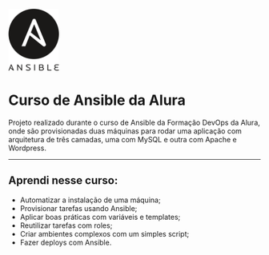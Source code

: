 <p id="container" float="left" margin=60px>
  <img alt="Logo Vagrant" height=20% width=20% src="ansible_logo.png"/>
</p>

# Curso de Ansible da Alura
Projeto realizado durante o curso de Ansible da Formação DevOps da Alura, onde são provisionadas duas máquinas para rodar uma aplicação com arquitetura de três camadas, uma com MySQL e outra com Apache e Wordpress.
______
## Aprendi nesse curso:
* Automatizar a instalação de uma máquina;
* Provisionar tarefas usando Ansible;
* Aplicar boas práticas com variáveis e templates;
* Reutilizar tarefas com roles;
* Criar ambientes complexos com um simples script;
* Fazer deploys com Ansible.